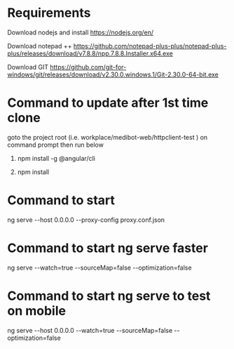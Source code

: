 # Requirements
Download nodejs and install
https://nodejs.org/en/

Download notepad ++ 
https://github.com/notepad-plus-plus/notepad-plus-plus/releases/download/v7.8.8/npp.7.8.8.Installer.x64.exe

Download GIT
https://github.com/git-for-windows/git/releases/download/v2.30.0.windows.1/Git-2.30.0-64-bit.exe

# Command to update after 1st time clone
goto the project root (i.e. workplace/medibot-web/httpclient-test ) on command prompt then run below

1) npm install -g @angular/cli

2) npm install

# Command to start
ng serve --host 0.0.0.0 --proxy-config proxy.conf.json

# Command to start ng serve faster
ng serve --watch=true --sourceMap=false  --optimization=false 

# Command to start ng serve to test on mobile
ng serve --host 0.0.0.0 --watch=true --sourceMap=false  --optimization=false 

